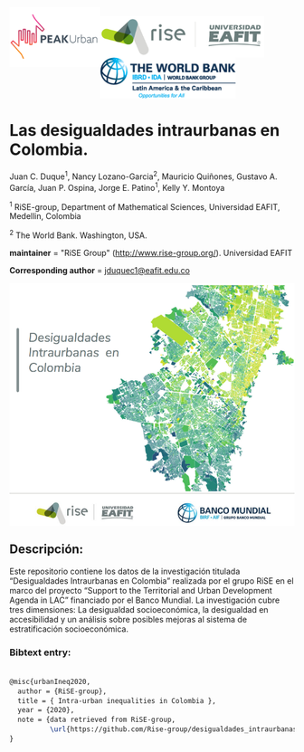 <pre>
<p float="left">
<img src="figs/PEAKurban.png" alt="PEAK Urban logo" align="left" width="160"/>
<img src="figs/logo_rise_eafit.png" alt="RiSE-group logo" align="left" width="290"/>               
<img src="figs/WB_logo.png" alt="World Bank logo" align="left"  width="240"/>         
</p>
</pre>

# Las desigualdades intraurbanas en Colombia.


Juan C. Duque<sup>1</sup>, Nancy Lozano-Garcia<sup>2</sup>, Mauricio Quiñones, Gustavo A. García, Juan P. Ospina, Jorge E. Patino<sup>1</sup>, Kelly Y. Montoya


<sup>1</sup> RiSE-group, Department of Mathematical Sciences, Universidad EAFIT, Medellin, Colombia

<sup>2</sup> The World Bank. Washington, USA.


__maintainer__ = "RiSE Group"  (http://www.rise-group.org/). Universidad EAFIT

__Corresponding author__ = jduquec1@eafit.edu.co

<img src="figs/Proyecto_desigualdades_intraurbanas.png" alt="Proyecto desigualdades intraurbanas logo" align="middle" width="700">

## Descripción:
Este repositorio contiene los datos de la investigación titulada “Desigualdades Intraurbanas en Colombia” realizada por el grupo RiSE en el marco del proyecto “Support to the Territorial and Urban Development Agenda in LAC” financiado por el Banco Mundial.
La investigación cubre tres dimensiones: La desigualdad socioeconómica, la desigualdad en accesibilidad y un análisis sobre posibles mejoras al sistema de estratificación socioeconómica.  

### Bibtext entry:

```tex

@misc{urbanIneq2020,
  author = {RiSE-group},
  title = { Intra-urban inequalities in Colombia },
  year = {2020},
  note = {data retrieved from RiSE-group, 
          \url{https://github.com/Rise-group/desigualdades_intraurbanas_Colombia}},
}

```
